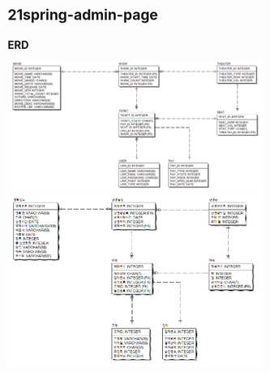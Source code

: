 # 21spring-admin-page

## ERD
![ERD](https://raw.githubusercontent.com/syd03098/21spring-admin-page/main/docs/diagram_en.png)
![ERD](https://raw.githubusercontent.com/syd03098/21spring-admin-page/main/docs/diagram_kr.png)
